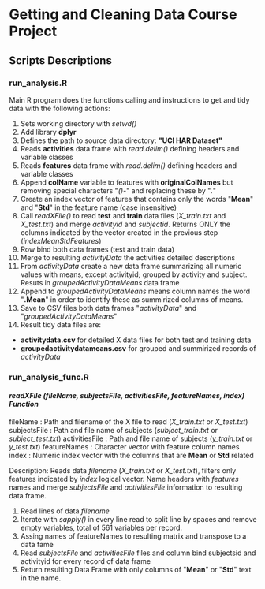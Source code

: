 # Getting and Cleaning Data Course Project

## Scripts Descriptions

### run_analysis.R
Main R program does the functions calling and instructions to get and tidy data with the following actions:

1. Sets working directory with *setwd()*
2. Add library **dplyr**
3. Defines the path to source data directory: **"UCI HAR Dataset"**
4. Reads **activities** data frame with *read.delim()* defining headers and variable classes
5. Reads **features** data frame with *read.delim()* defining headers and variable classes
6. Append **colName** variable to features with **originalColNames** but removing special characters "*()-*" and replacing these by "*.*"
7. Create an index vector of features that contains only the words "**Mean**" and "**Std**" in the feature name (case insensitive)
8. Call *readXFile()* to read **test** and **train** data files (*X_train.txt* and *X_test.txt*) and merge *activityid* and *subjectid*. Returns ONLY the columns indicated by the vector created in the previous step (*indexMeanStdFeatures*)
9. Row bind both data frames (test and train data)
10. Merge to resulting *activityData* the activities detailed descriptions
11. From *activityData* create a new data frame summarizing all numeric values with means, except activityid; grouped by activity and subject. Resuts in *groupedActivityDataMeans* data frame
12. Append to *groupedActivityDataMeans* means column names the word "**.Mean**" in order to identify these as summirized columns of means.
13. Save to CSV files both data frames "*activityData*" and "*groupedActivityDataMeans*"
14. Result tidy data files are:
 * **activitydata.csv** for detailed X data files for both test and training data
 * **groupedactivitydatameans.csv** for grouped and summirized records of *activityData*

### run_analysis_func.R
#### *readXFile (fileName, subjectsFile, activitiesFile, featureNames, index) Function*

   fileName : Path and filename of the X file to read (*X_train.txt* or *X_test.txt*)
   subjectsFile : Path and file name of subjects (*subject_train.txt* or *subject_test.txt*)
   activitiesFile : Path and file name of subjects (*y_train.txt* or *y_test.txt*)
   featureNames : Character vector with feature column names
   index : Numeric index vector with the columns that are **Mean** or **Std** related
   
Description: Reads data *filename* (*X_train.txt* or *X_test.txt*), filters only features indicated by *index* logical vector. Name headers with *features* names and merge *subjectsFile* and *activitiesFile* information to resulting data frame.

1. Read lines of data *filename*
2. Iterate with *sapply()* in every line read to split line by spaces and remove empty variables, total of 561 variables per record. 
3. Assing names of featureNames to resulting matrix and transpose to a data fame
4. Read *subjectsFile* and *activitiesFile* files and column bind subjectsid and activityid for every record of data frame 
5. Return resulting Data Frame with only columns of "**Mean**" or "**Std**" text in the name.